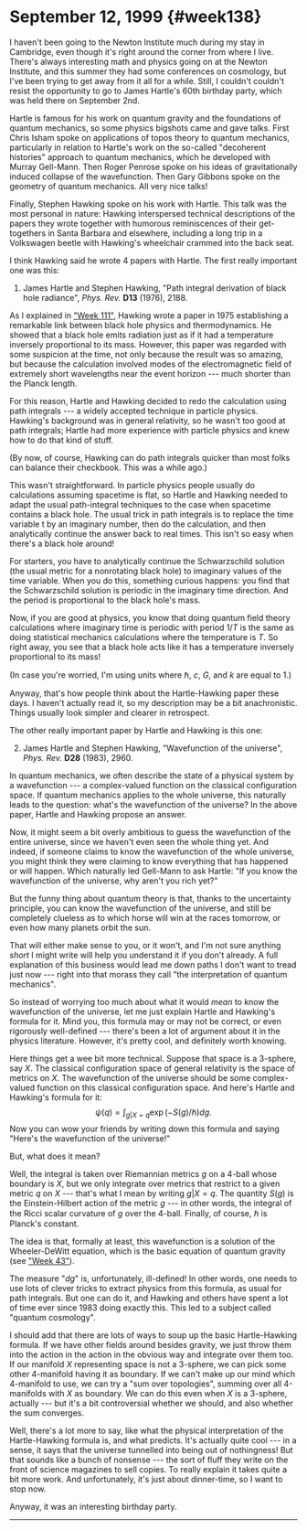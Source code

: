 # September 12, 1999 {#week138}

I haven't been going to the Newton Institute much during my stay in
Cambridge, even though it's right around the corner from where I live.
There's always interesting math and physics going on at the Newton
Institute, and this summer they had some conferences on cosmology, but
I've been trying to get away from it all for a while. Still, I
couldn't couldn't resist the opportunity to go to James Hartle's 60th
birthday party, which was held there on September 2nd.

Hartle is famous for his work on quantum gravity and the foundations of
quantum mechanics, so some physics bigshots came and gave talks. First
Chris Isham spoke on applications of topos theory to quantum mechanics,
particularly in relation to Hartle's work on the so-called "decoherent
histories" approach to quantum mechanics, which he developed with
Murray Gell-Mann. Then Roger Penrose spoke on his ideas of
gravitationally induced collapse of the wavefunction. Then Gary Gibbons
spoke on the geometry of quantum mechanics. All very nice talks!

Finally, Stephen Hawking spoke on his work with Hartle. This talk was
the most personal in nature: Hawking interspersed technical descriptions
of the papers they wrote together with humorous reminiscences of their
get-togethers in Santa Barbara and elsewhere, including a long trip in a
Volkswagen beetle with Hawking's wheelchair crammed into the back seat.

I think Hawking said he wrote 4 papers with Hartle. The first really
important one was this:

1) James Hartle and Stephen Hawking, "Path integral derivation of black hole radiance", _Phys. Rev._ **D13** (1976), 2188.

As I explained in ["Week 111"](#week111), Hawking wrote a paper in
1975 establishing a remarkable link between black hole physics and
thermodynamics. He showed that a black hole emits radiation just as if
it had a temperature inversely proportional to its mass. However, this
paper was regarded with some suspicion at the time, not only because the
result was so amazing, but because the calculation involved modes of the
electromagnetic field of extremely short wavelengths near the event
horizon --- much shorter than the Planck length.

For this reason, Hartle and Hawking decided to redo the calculation
using path integrals --- a widely accepted technique in particle physics.
Hawking's background was in general relativity, so he wasn't too good
at path integrals; Hartle had more experience with particle physics and
knew how to do that kind of stuff.

(By now, of course, Hawking can do path integrals quicker than most
folks can balance their checkbook. This was a while ago.)

This wasn't straightforward. In particle physics people usually do
calculations assuming spacetime is flat, so Hartle and Hawking needed to
adapt the usual path-integral techniques to the case when spacetime
contains a black hole. The usual trick in path integrals is to replace
the time variable t by an imaginary number, then do the calculation, and
then analytically continue the answer back to real times. This isn't so
easy when there's a black hole around!

For starters, you have to analytically continue the Schwarzschild
solution (the usual metric for a nonrotating black hole) to imaginary
values of the time variable. When you do this, something curious
happens: you find that the Schwarzschild solution is periodic in the
imaginary time direction. And the period is proportional to the black
hole's mass.

Now, if you are good at physics, you know that doing quantum field
theory calculations where imaginary time is periodic with period $1/T$ is
the same as doing statistical mechanics calculations where the
temperature is $T$. So right away, you see that a black hole acts like it
has a temperature inversely proportional to its mass!

(In case you're worried, I'm using units where $\hbar$, $c$, $G$, and $k$ are
equal to $1$.)

Anyway, that's how people think about the Hartle-Hawking paper these
days. I haven't actually read it, so my description may be a bit
anachronistic. Things usually look simpler and clearer in retrospect.

The other really important paper by Hartle and Hawking is this one:

2) James Hartle and Stephen Hawking, "Wavefunction of the universe", _Phys. Rev._ **D28** (1983), 2960.

In quantum mechanics, we often describe the state of a physical system
by a wavefunction --- a complex-valued function on the classical
configuration space. If quantum mechanics applies to the whole universe,
this naturally leads to the question: what's the wavefunction of the
universe? In the above paper, Hartle and Hawking propose an answer.

Now, it might seem a bit overly ambitious to guess the wavefunction of
the entire universe, since we haven't even seen the whole thing yet.
And indeed, if someone claims to know the wavefunction of the whole
universe, you might think they were claiming to know everything that has
happened or will happen. Which naturally led Gell-Mann to ask Hartle:
"If you know the wavefunction of the universe, why aren't you rich
yet?"

But the funny thing about quantum theory is that, thanks to the
uncertainty principle, you can know the wavefunction of the universe,
and still be completely clueless as to which horse will win at the races
tomorrow, or even how many planets orbit the sun.

That will either make sense to you, or it won't, and I'm not sure
anything *short* I might write will help you understand it if you don't
already. A full explanation of this business would lead me down paths I
don't want to tread just now --- right into that morass they call "the
interpretation of quantum mechanics".

So instead of worrying too much about what it would *mean* to know the
wavefunction of the universe, let me just explain Hartle and Hawking's
formula for it. Mind you, this formula may or may not be correct, or
even rigorously well-defined --- there's been a lot of argument about it
in the physics literature. However, it's pretty cool, and definitely
worth knowing.

Here things get a wee bit more technical. Suppose that space is a
3-sphere, say $X$. The classical configuration space of general relativity
is the space of metrics on $X$. The wavefunction of the universe should be
some complex-valued function on this classical configuration space. And
here's Hartle and Hawking's formula for it:
$$\psi(q) = \int_{g|X=q} \exp(-S(g)/\hbar)dg.$$
Now you can wow your friends by writing down this formula and saying
"Here's the wavefunction of the universe!"

But, what does it mean?

Well, the integral is taken over Riemannian metrics $g$ on a 4-ball whose
boundary is $X$, but we only integrate over metrics that restrict to a
given metric $q$ on $X$ --- that's what I mean by writing $g|X = q$. The
quantity $S(g)$ is the Einstein-Hilbert action of the metric $g$ --- in other
words, the integral of the Ricci scalar curvature of $g$ over the 4-ball.
Finally, of course, $\hbar$ is Planck's constant.

The idea is that, formally at least, this wavefunction is a solution of
the Wheeler-DeWitt equation, which is the basic equation of quantum
gravity (see ["Week 43"](#week43)).

The measure "$dg$" is, unfortunately, ill-defined! In other words, one
needs to use lots of clever tricks to extract physics from this formula,
as usual for path integrals. But one can do it, and Hawking and others
have spent a lot of time ever since 1983 doing exactly this. This led to
a subject called "quantum cosmology".

I should add that there are lots of ways to soup up the basic
Hartle-Hawking formula. If we have other fields around besides gravity,
we just throw them into the action in the action in the obvious way and
integrate over them too. If our manifold $X$ representing space is not a
3-sphere, we can pick some other 4-manifold having it as boundary. If we
can't make up our mind which 4-manifold to use, we can try a "sum over
topologies", summing over all 4-manifolds with $X$ as boundary. We can do
this even when $X$ is a 3-sphere, actually --- but it's a bit controversial
whether we should, and also whether the sum converges.

Well, there's a lot more to say, like what the physical interpretation
of the Hartle-Hawking formula is, and what predicts. It's actually
quite cool --- in a sense, it says that the universe tunnelled into being
out of nothingness! But that sounds like a bunch of nonsense --- the sort
of fluff they write on the front of science magazines to sell copies. To
really explain it takes quite a bit more work. And unfortunately, it's
just about dinner-time, so I want to stop now.

Anyway, it was an interesting birthday party.

------------------------------------------------------------------------
